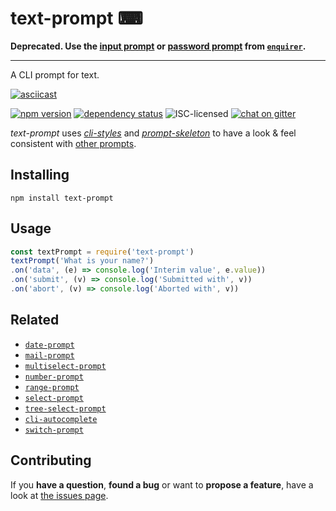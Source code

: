 # text-prompt ⌨

**Deprecated. Use the [input prompt](https://github.com/enquirer/enquirer#input-prompt) or [password prompt](https://github.com/enquirer/enquirer#password-prompt) from [`enquirer`](https://github.com/enquirer/enquirer).**

---

A CLI prompt for text.

[![asciicast](https://asciinema.org/a/41554.png)](https://asciinema.org/a/41554)

[![npm version](https://img.shields.io/npm/v/text-prompt.svg)](https://www.npmjs.com/package/text-prompt)
[![dependency status](https://img.shields.io/david/derhuerst/text-prompt.svg)](https://david-dm.org/derhuerst/text-prompt)
![ISC-licensed](https://img.shields.io/github/license/derhuerst/text-prompt.svg)
[![chat on gitter](https://badges.gitter.im/derhuerst.svg)](https://gitter.im/derhuerst)

*text-prompt* uses [*cli-styles*](https://github.com/derhuerst/cli-styles) and [*prompt-skeleton*](https://github.com/derhuerst/prompt-skeleton) to have a look & feel consistent with [other prompts](https://github.com/derhuerst/prompt-skeleton#prompts-using-prompt-skeleton).


## Installing

```shell
npm install text-prompt
```


## Usage

```javascript
const textPrompt = require('text-prompt')
textPrompt('What is your name?')
.on('data', (e) => console.log('Interim value', e.value))
.on('submit', (v) => console.log('Submitted with', v))
.on('abort', (v) => console.log('Aborted with', v))
```


## Related

- [`date-prompt`](https://github.com/derhuerst/date-prompt)
- [`mail-prompt`](https://github.com/derhuerst/mail-prompt)
- [`multiselect-prompt`](https://github.com/derhuerst/multiselect-prompt)
- [`number-prompt`](https://github.com/derhuerst/number-prompt)
- [`range-prompt`](https://github.com/derhuerst/range-prompt)
- [`select-prompt`](https://github.com/derhuerst/select-prompt)
- [`tree-select-prompt`](https://github.com/derhuerst/tree-select-prompt)
- [`cli-autocomplete`](https://github.com/derhuerst/cli-autocomplete)
- [`switch-prompt`](https://github.com/derhuerst/switch-prompt)


## Contributing

If you **have a question**, **found a bug** or want to **propose a feature**, have a look at [the issues page](https://github.com/derhuerst/text-prompt/issues).
